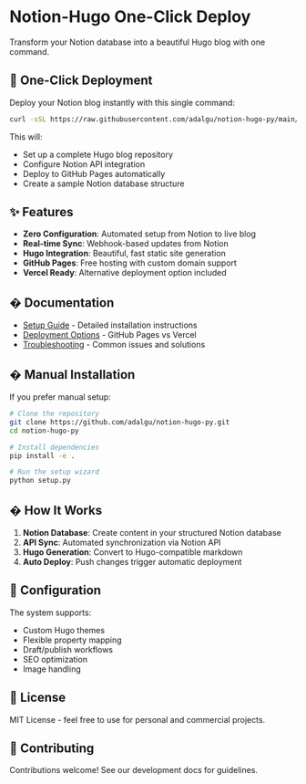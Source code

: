 # Notion-Hugo One-Click Deploy

Transform your Notion database into a beautiful Hugo blog with one command.

## 🚀 One-Click Deployment

Deploy your Notion blog instantly with this single command:

```bash
curl -sSL https://raw.githubusercontent.com/adalgu/notion-hugo-py/main/scripts/quick-deploy-github.sh | bash
```

This will:
- Set up a complete Hugo blog repository
- Configure Notion API integration
- Deploy to GitHub Pages automatically
- Create a sample Notion database structure

## ✨ Features

- **Zero Configuration**: Automated setup from Notion to live blog
- **Real-time Sync**: Webhook-based updates from Notion
- **Hugo Integration**: Beautiful, fast static site generation
- **GitHub Pages**: Free hosting with custom domain support
- **Vercel Ready**: Alternative deployment option included

## � Documentation

- [Setup Guide](docs/SETUP_GUIDE.md) - Detailed installation instructions
- [Deployment Options](docs/DEPLOYMENT_OPTIONS.md) - GitHub Pages vs Vercel
- [Troubleshooting](docs/TROUBLESHOOTING.md) - Common issues and solutions

## � Manual Installation

If you prefer manual setup:

```bash
# Clone the repository
git clone https://github.com/adalgu/notion-hugo-py.git
cd notion-hugo-py

# Install dependencies
pip install -e .

# Run the setup wizard
python setup.py
```

## � How It Works

1. **Notion Database**: Create content in your structured Notion database
2. **API Sync**: Automated synchronization via Notion API
3. **Hugo Generation**: Convert to Hugo-compatible markdown
4. **Auto Deploy**: Push changes trigger automatic deployment

## 🔧 Configuration

The system supports:
- Custom Hugo themes
- Flexible property mapping
- Draft/publish workflows
- SEO optimization
- Image handling

## 📄 License

MIT License - feel free to use for personal and commercial projects.

## 🤝 Contributing

Contributions welcome! See our development docs for guidelines.
